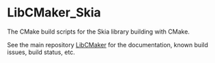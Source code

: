 # LibCMaker_Skia

The CMake build scripts for the Skia library building with CMake.

See the main repository [LibCMaker](https://github.com/LibCMaker/LibCMaker) for the documentation, known build issues, build status, etc.
